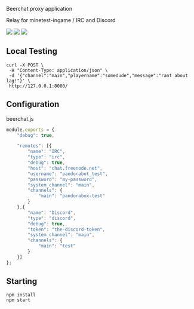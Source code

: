 
Beerchat proxy application

Relay for minetest-ingame / IRC and Discord

![](https://github.com/minetest-beerchat/beerchat_proxy/workflows/jshint/badge.svg)
![](https://github.com/minetest-beerchat/beerchat_proxy/workflows/docker/badge.svg)
![](https://github.com/minetest-beerchat/beerchat_proxy/workflows/integration-test/badge.svg)


## Local Testing

```
curl -X POST \
 -H "Content-Type: application/json" \
 -d '{"channel":"main","playername":"somedude","message":"rant about lag!"}' \
 http://127.0.0.1:8080/
```

## Configuration

beerchat.js
```js
module.exports = {
	"debug": true,

	"remotes": [{
		"name": "IRC",
		"type": "irc",
		"debug": true,
		"host": "chat.freenode.net",
		"username": "pandorabot_test",
		"password": "my-password",
		"system_channel": "main",
		"channels": {
			"main": "pandorabox-test"
		}
	},{
		"name": "Discord",
		"type": "discord",
		"debug": true,
		"token": "the-discord-token",
		"system_channel": "main",
		"channels": {
			"main": "test"
		}
	}]
};
```

## Starting

```
npm install
npm start
```
